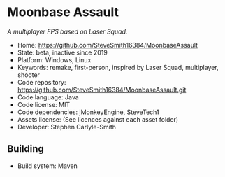 # Moonbase Assault

_A multiplayer FPS based on Laser Squad._

- Home: https://github.com/SteveSmith16384/MoonbaseAssault
- State: beta, inactive since 2019
- Platform: Windows, Linux
- Keywords: remake, first-person, inspired by Laser Squad, multiplayer, shooter
- Code repository: https://github.com/SteveSmith16384/MoonbaseAssault.git
- Code language: Java
- Code license: MIT
- Code dependencies: jMonkeyEngine, SteveTech1
- Assets license: (See licences against each asset folder)
- Developer: Stephen Carlyle-Smith

## Building

- Build system: Maven
